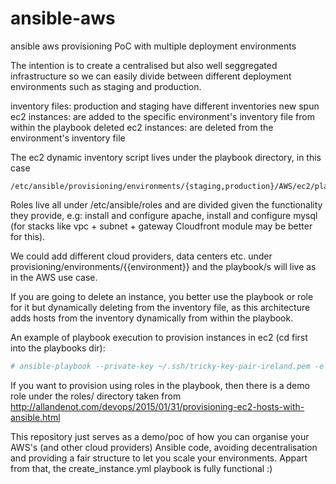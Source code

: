# ansible-aws
ansible aws provisioning PoC with multiple deployment environments

The intention is to create a centralised but also well seggregated infrastructure so we can easily divide between different deployment environments such as staging and production.

inventory files: production and staging have different inventories
new spun ec2 instances: are added to the specific environment's inventory file from within the playbook
deleted ec2 instances: are deleted from the environment's inventory file

The ec2 dynamic inventory script lives under the playbook directory, in this case
```
/etc/ansible/provisioning/environments/{staging,production}/AWS/ec2/playbooks
```

Roles live all under /etc/ansible/roles and are divided given the functionality they provide, e.g: install and configure apache, install and configure mysql (for stacks like vpc + subnet + gateway Cloudfront module may be better for this).

We could add different cloud providers, data centers etc. under provisioning/environments/{{environment}} and the playbook/s will live as in the AWS use case.

If you are going to delete an instance, you better use the playbook or role for it but dynamically deleting from the inventory file, as this architecture adds hosts from the inventory dynamically from within the playbook.

An example of playbook execution to provision instances in ec2 (cd first into the playbooks dir):
```bash
# ansible-playbook --private-key ~/.ssh/tricky-key-pair-ireland.pem -e "env=staging server_type=dbserver count=1" -vvvv create_instance.yml
```

If you want to provision using roles in the playbook, then there is a demo role under the roles/ directory taken from http://allandenot.com/devops/2015/01/31/provisioning-ec2-hosts-with-ansible.html

This repository just serves as a demo/poc of how you can organise your AWS's (and other cloud providers) Ansible code, avoiding decentralisation and providing a fair structure to let you scale your environments. Appart from that, the create_instance.yml playbook is fully functional :)






